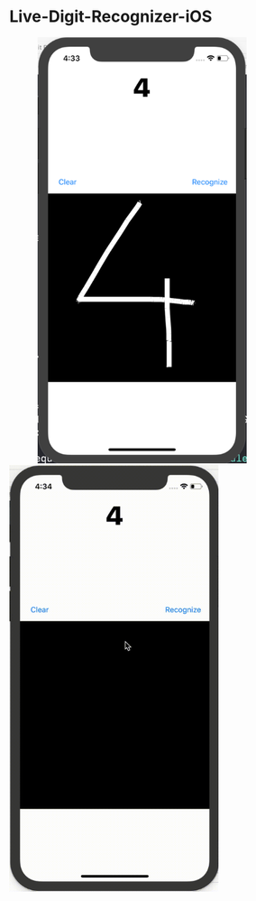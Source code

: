 # Live-Digit-Recognizer-iOS

<img src="result.png" width="371" height="756" hspace="50"><img src="live.gif" width="371" height="756">
